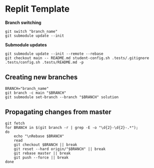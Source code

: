 # Replit Template

**Branch switching**
```
git switch "branch_name"
git submodule update --init
```

**Submodule updates**
```
git submodule update --init --remote --rebase
git checkout main -- README.md student-config.sh .tests/.gitignore .tests/config.sh .tests/README.md -p
```

## Creating new branches
```
BRANCH="branch_name"
git branch -c main "$BRANCH"
git submodule set-branch --branch "$BRANCH" solution
```

## Propagating changes from master
```
git fetch
for BRANCH in $(git branch -r | grep -E -o "\d{2}-\d{2}-.*");
do
    echo "\nRebase $BRANCH"
    read
    git checkout $BRANCH || break
    git reset --hard origin/"$BRANCH" || break
    git rebase master || break
    git push --force || break
done
```
